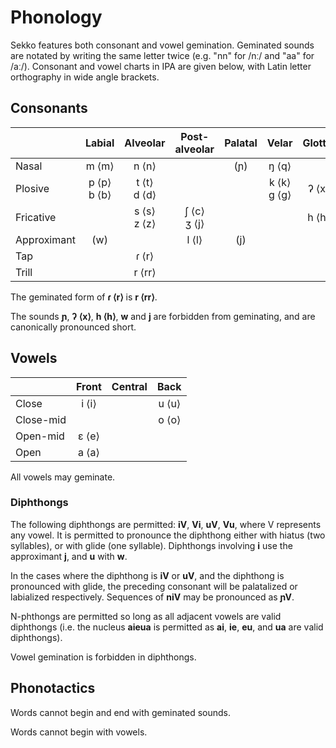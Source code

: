 # Phonology

Sekko features both consonant and vowel gemination. Geminated sounds are notated by writing the same letter twice (e.g. "nn" for /nː/ and "aa" for /aː/). Consonant and vowel charts in IPA are given below, with Latin letter orthography in wide angle brackets.
## Consonants
|             | Labial    | Alveolar | Post-alveolar | Palatal | Velar    | Glottal |
|:------------|:---------:|:--------:|:-------------:|:-------:|:--------:|:-------:|
| Nasal       |    m ⟨m⟩      | n ⟨n⟩          |               |    (ɲ)  |   ŋ ⟨q⟩  |         |
| Plosive     | p ⟨p⟩<br>b ⟨b⟩ | t ⟨t⟩<br>d ⟨d⟩ |               |         | k ⟨k⟩<br>g ⟨g⟩ | ʔ   ⟨x⟩ |
| Fricative   |              | s ⟨s⟩<br>z ⟨z⟩ | ʃ ⟨c⟩<br>ʒ ⟨j⟩   |         |          | h ⟨h⟩   |
| Approximant |    (w)       |               |    l ⟨l⟩       |    (j)  |          |         |
| Tap         |              |   ɾ ⟨r⟩        |               |         |          |         |
| Trill       |              |   r ⟨rr⟩       |               |         |          |         |

The geminated form of **ɾ ⟨r⟩** is **r ⟨rr⟩**. 

The sounds **ɲ**, **ʔ ⟨x⟩**, **h ⟨h⟩**, **w** and **j** are forbidden from geminating, and are canonically pronounced short.

## Vowels
|           | Front | Central | Back |
|:----------|:-----:|:-------:|:----:|
| Close     | i ⟨i⟩ |          | u ⟨u⟩ |
| Close-mid |      |          | o ⟨o⟩ |
| Open-mid  | ε ⟨e⟩ |          |      |
| Open      | a ⟨a⟩ |          |      |

All vowels may geminate. 

### Diphthongs

The following diphthongs are permitted: **iV**, **Vi**, **uV**, **Vu**, where V represents any vowel. It is permitted to pronounce the diphthong either with hiatus (two syllables), or with glide (one syllable). Diphthongs involving **i** use the approximant **j**, and **u** with **w**. 

In the cases where the diphthong is **iV** or **uV**, and the diphthong is pronounced with glide, the preceding consonant will be palatalized or labialized respectively. Sequences of **niV** may be pronounced as **ɲV**.

N-phthongs are permitted so long as all adjacent vowels are valid diphthongs (i.e. the nucleus **aieua** is permitted as **ai**, **ie**, **eu**, and **ua** are valid diphthongs).

Vowel gemination is forbidden in diphthongs.

## Phonotactics

Words cannot begin and end with geminated sounds.

Words cannot begin with vowels.







